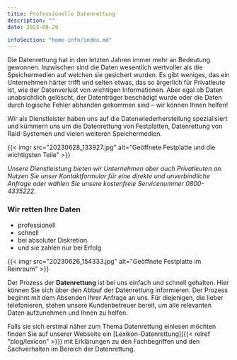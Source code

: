 ```yaml
---
titLe: Professionelle Datenrettung
description: ""
date: 2023-08-29

infoSection: "home-info/index.md"
---
```


Die Datenrettung hat in den letzten Jahren immer mehr an Bedeutung gewonnen. Inzwischen sind die Daten wesentlich wertvoller als die Speichermedien auf welchen sie gesichert wurden. Es gibt weniges, das ein Unternehmen härter trifft und selten etwas, das so ärgerlich für Privatleute ist, wie der Datenverlust von wichtigen Informationen. Aber egal ob Daten unabsichtlich gelöscht, der Datenträger beschädigt wurde oder die Daten durch logische Fehler abhanden gekommen sind – wir können Ihnen helfen!

Wir als Dienstleister haben uns auf die Datenwiederherstellung spezialisiert und kümmern uns um die Datenrettung von Festplatten, Datenrettung von Raid-Systemen und vielen weiteren Speichermedien.

{{< imgr src="20230628_133927.jpg" alt="Geöffnete Festplatte und die wichtigsten Teile" >}}

*Unsere Dienstleistung bieten wir Unternehmen aber auch Privatleuten an. Nutzen Sie unser Kontaktformular für eine direkte und unverbindliche Anfrage oder wählen Sie unsere kostenfreie Servicenummer 0800-4335222.*

### Wir retten Ihre Daten

- professionell
- schnell
- bei absoluter Diskretion
- und sie zahlen nur bei Erfolg

{{< imgr src="20230626_154333.jpg" alt="Geöffnete Festplatte im Reinraum" >}}

Der Prozess der **Datenrettung** ist bei uns einfach und schnell gehalten. Hier können Sie sich über den Ablauf der Datenrettung informieren. Der Prozess beginnt mit dem Absenden Ihrer Anfrage an uns. Für diejenigen, die lieber telefonieren, stehen unsere Kundenbetreuer bereit, um alle relevanten Daten aufzunehmen und Ihnen zu helfen.

Falls sie sich erstmal näher zum Thema Datenrettung einlesen möchten finden Sie auf unserer Webseite ein [Lexikon-Datenrettung]({{< relref "blog/lexicon" >}}) mit Erklärungen zu den Fachbegriffen und den Sachverhalten im Bereich der Datenrettung.
